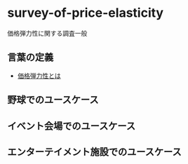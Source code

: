 # survey-of-price-elasticity
価格弾力性に関する調査一般

## 言葉の定義
 - [価格弾力性とは](http://careergarden.jp/column/kakakudanryokusei/)

## 野球でのユースケース

## イベント会場でのユースケース

## エンターテイメント施設でのユースケース
